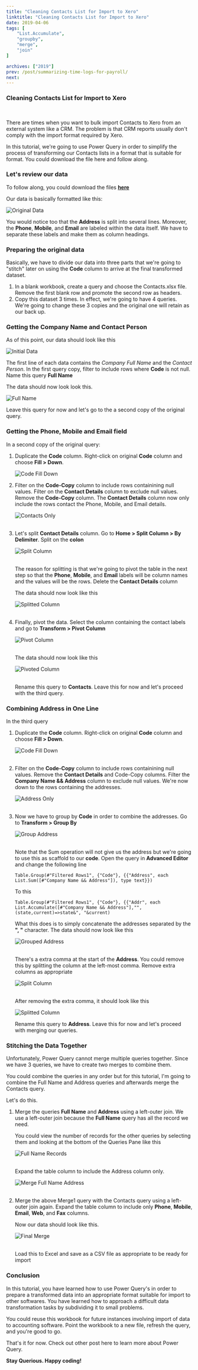 ```yaml
---
title: "Cleaning Contacts List for Import to Xero"
linktitle: "Cleaning Contacts List for Import to Xero"
date: 2019-04-06
tags: [
    "List.Accumulate",
    "groupby",
    "merge",
    "join"
]

archives: ["2019"]
prev: /post/summarizing-time-logs-for-payroll/
next: 
---
```


### Cleaning Contacts List for Import to Xero
<br>

There are times when you want to bulk import Contacts to Xero from an external system like a CRM. The problem is that CRM reports usually don't comply with the import format required by Xero.

In this tutorial, we're going to use Power Query in order to simplify the process of transforming our Contacts lists in a format that is suitable for format. You could download the file here and follow along.

### Let's review our data
To follow along, you could download the files **[here](https://github.com/PowerQueryforAccountants/Cleaning-Contacts-List-for-Import-to-Xero)**

Our data is basically formatted like this:

![Original Data](/img/cleaning-contacts-list-for-import/orig_data.png)

You would notice too that the **Address** is split into several lines. Moreover, the **Phone**, **Mobile**, and **Email** are labeled within the data itself. We have to separate these labels and make them as column headings.

### Preparing the original data
Basically, we have to divide our data into three parts that we're going to "stitch" later on using the **Code** column to arrive at the final transformed dataset.

1. In a blank workbook, create a query and choose the Contacts.xlsx file. Remove the first blank row and promote the second row as headers.
2. Copy this dataset 3 times. In effect, we're going to have 4 queries. We're going to change these 3 copies and the original one will retain as our back up.

### Getting the Company Name and Contact Person
As of this point, our data should look like this

![Initial Data](/img/cleaning-contacts-list-for-import/initia_data.png)

The first line of each data contains the *Company Full Name* and the *Contact Person*. In the first query copy, filter to include rows where **Code** is not null. Name this query **Full Name**

The data should now look look this.

![Full Name](/img/cleaning-contacts-list-for-import/full_name.png)

Leave this query for now and let's go to the a second copy of the original query.

### Getting the Phone, Mobile and Email field

In a second copy of the original query:

1. Duplicate the **Code** column. Right-click on original **Code** column and choose **Fill > Down**.
    
    ![Code Fill Down](/img/cleaning-contacts-list-for-import/code_fill_down.png)

2. Filter on the **Code-Copy** column to include rows containining null values. Filter on the **Contact Details** column to exclude null values. Remove the **Code-Copy** column. The **Contact Details** column now only include the rows contact the Phone, Mobile, and Email details.

    ![Contacts Only](/img/cleaning-contacts-list-for-import/contacts_only.png)
    <br/>
    <br/>

3. Let's split **Contact Details** column. Go to **Home > Split Column > By Delimiter**. Split on the **colon**

    ![Split Column](/img/cleaning-contacts-list-for-import/split_column.png)
    <br/>
    <br/>

    The reason for splitting is that we're going to pivot the table in the next step so that the **Phone**, **Mobile**, and **Email** labels will be column names and the values will be the rows. Delete the **Contact Details** column

    The data should now look like this

    ![Splitted Column](/img/cleaning-contacts-list-for-import/splitted_col.PNG)
    <br/>
    <br/>

4. Finally, pivot the data. Select the column containing the contact labels and go to **Transform > Pivot Column**

    ![Pivot Column](/img/cleaning-contacts-list-for-import/pivot_column.png)
    <br/>
    <br/>

    The data should now look like this

    ![Pivoted Column](/img/cleaning-contacts-list-for-import/pivoted_col.png)
    <br/>
    <br/>

    Rename this query to **Contacts**. Leave this for now and let's proceed with the third query.

### Combining Address in One Line
In the third query

1. Duplicate the **Code** column. Right-click on original **Code** column and choose **Fill > Down**.
    
    ![Code Fill Down](/img/cleaning-contacts-list-for-import/code_fill_down.png)
    <br/>
    <br/>

2. Filter on the **Code-Copy** column to include rows containining null values. Remove the **Contact Details** and Code-Copy columns. Filter the **Company Name && Address** column to exclude null values. We're now down to the rows containing the addresses.

    ![Address Only](/img/cleaning-contacts-list-for-import/address_only.png)
    <br/>
    <br/>
    
3. Now we have to group by **Code** in order to combine the addresses. Go to **Transform > Group By**
    
    ![Group Address](/img/cleaning-contacts-list-for-import/group_addr.png)
    <br/>
    <br/>

    Note that the Sum operation will not give us the address but we're going to use this as scaffold to our **code**. Open the query in **Advanced Editor** and change the following line 

    ```
    Table.Group(#"Filtered Rows1", {"Code"}, {{"Address", each List.Sum([#"Company Name && Address"]), type text}})
    ```

    To this
    ```
    Table.Group(#"Filtered Rows1", {"Code"}, {{"Addr", each List.Accumulate([#"Company Name && Address"],"", (state,current)=>state&", "&current)
    ```

    What this does is to simply concatenate the addresses separated by the **", "** character. The data should now look like this

    ![Grouped Address](/img/cleaning-contacts-list-for-import/grouped_addr1.png)
    <br/>
    <br/>

    There's a extra comma at the start of the **Address**. You could remove this by splitting the column at the left-most comma. Remove extra columns as appropriate

    ![Split Column](/img/cleaning-contacts-list-for-import/split_column1.png)
    <br/>
    <br/>

    After removing the extra comma, it should look like this

    ![Splitted Column](/img/cleaning-contacts-list-for-import/splitted_col1.PNG)

    Rename this query to **Address**. Leave this for now and let's proceed with merging our queries.

### Stitching the Data Together
Unfortunately, Power Query cannot merge multiple queries together. Since we have 3 queries, we have to create two merges to combine them.

You could combine the queries in any order but for this tutorial, I'm going to combine the Full Name and Address queries and afterwards merge the Contacts query. 

Let's do this.

1. Merge the queries **Full Name** and **Address** using a left-outer join. We use a left-outer join because the **Full Name** query has all the record we need.

    You could view the number of records for the other queries by selecting them and looking at the bottom of the Queries Pane like this

    ![Full Name Records](/img/cleaning-contacts-list-for-import/full_name_rec.PNG)
    <br/>
    <br/>

    Expand the table column to include the Address column only.

    ![Merge Full Name Address](/img/cleaning-contacts-list-for-import/merge1.png)
    <br/>
    <br/>

2. Merge the above Merge1 query with the Contacts query using a left-outer join again. Expand the table column to include only **Phone**, **Mobile**, **Email**, **Web**, and **Fax** columns.
    
    Now our data should look like this. 

    ![Final Merge](/img/cleaning-contacts-list-for-import/merge2.png)
    <br/>
    <br/>

    Load this to Excel and save as a CSV file as appropriate to be ready for import

### Conclusion
In this tutorial, you have learned how to use Power Query's in order to prepare a transformed data into an appropriate format suitable for import to other softwares. You have learned how to approach a difficult data transformation tasks by subdividing it to small problems.

You could reuse this workbook for future instances involving import of data to accounting software. Point the workbook to a new file, refresh the query, and you're good to go.

That's it for now. Check out other post here to learn more about Power Query.

**Stay Querious. Happy coding!**